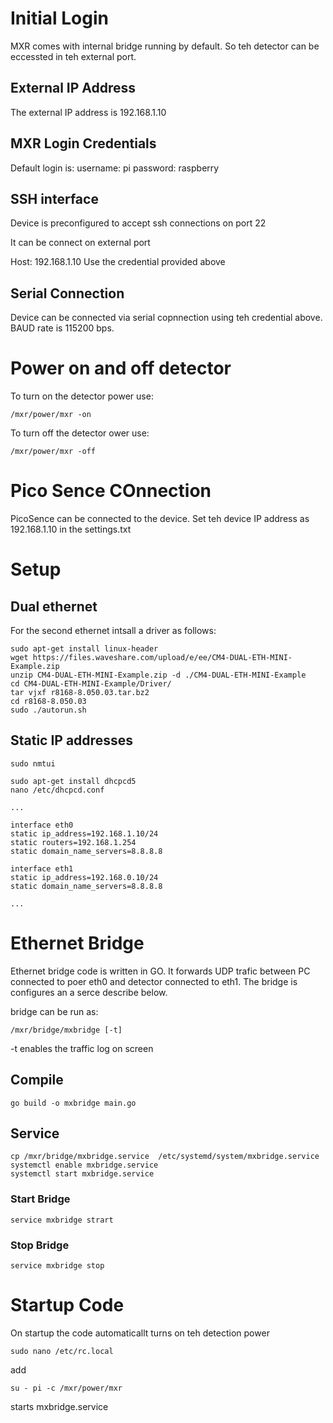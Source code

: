 # Initial Login
 MXR comes with internal bridge running by default. So teh detector can be eccessted in teh external port.

 ## External IP Address
 The external IP address is 192.168.1.10

 ## MXR Login Credentials

Default login is:
username: pi
password: raspberry

## SSH interface
Device is preconfigured to accept ssh connections on port 22

It can be connect on external port

Host: 192.168.1.10
Use the credential provided above

## Serial Connection

Device can be connected via serial copnnection using teh credential above.
BAUD rate is 115200 bps.

# Power on and off detector

To turn on the detector power use:

``` 
/mxr/power/mxr -on
```

To turn off the detector ower use:

```
/mxr/power/mxr -off
```


# Pico Sence COnnection
PicoSence can be connected to the device.
Set teh device IP address as 192.168.1.10 in the settings.txt

# Setup

## Dual ethernet

For the second ethernet intsall a driver as follows:

```
sudo apt-get install linux-header
wget https://files.waveshare.com/upload/e/ee/CM4-DUAL-ETH-MINI-Example.zip
unzip CM4-DUAL-ETH-MINI-Example.zip -d ./CM4-DUAL-ETH-MINI-Example
cd CM4-DUAL-ETH-MINI-Example/Driver/
tar vjxf r8168-8.050.03.tar.bz2
cd r8168-8.050.03
sudo ./autorun.sh
```



## Static IP addresses
```
sudo nmtui
```

```
sudo apt-get install dhcpcd5
nano /etc/dhcpcd.conf
```

```
...

interface eth0
static ip_address=192.168.1.10/24
static routers=192.168.1.254
static domain_name_servers=8.8.8.8

interface eth1
static ip_address=192.168.0.10/24
static domain_name_servers=8.8.8.8

...
```
# Ethernet Bridge

Ethernet bridge code is written in GO. It forwards UDP trafic between PC connected to poer eth0 and detector connected to eth1. The bridge is configures an a serce describe below.

bridge can be run as:
```
/mxr/bridge/mxbridge [-t]
```
-t enables the traffic log on screen

## Compile
```
go build -o mxbridge main.go
```
## Service
```
cp /mxr/bridge/mxbridge.service  /etc/systemd/system/mxbridge.service
systemctl enable mxbridge.service  
systemctl start mxbridge.service 
```
### Start Bridge
```
service mxbridge strart
```
### Stop Bridge
```
service mxbridge stop
```

# Startup Code

On startup the code automaticallt turns on teh detection power

```
sudo nano /etc/rc.local
```
add
```
su - pi -c /mxr/power/mxr
```



starts mxbridge.service



